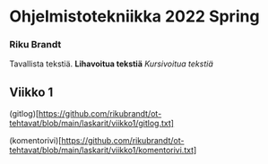 # Ohjelmistotekniikka 2022 Spring 
### Riku Brandt

Tavallista tekstiä.
**Lihavoitua tekstiä**
*Kursivoitua tekstiä*

## Viikko 1
(gitlog)[https://github.com/rikubrandt/ot-tehtavat/blob/main/laskarit/viikko1/gitlog.txt] 

(komentorivi)[https://github.com/rikubrandt/ot-tehtavat/blob/main/laskarit/viikko1/komentorivi.txt] 

